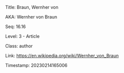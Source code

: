 Title:  Braun, Wernher von

AKA:    Wernher von Braun

Seq:    16.16

Level:  3 - Article

Class:  author

Link:   https://en.wikipedia.org/wiki/Wernher_von_Braun

Timestamp: 20230214165006
